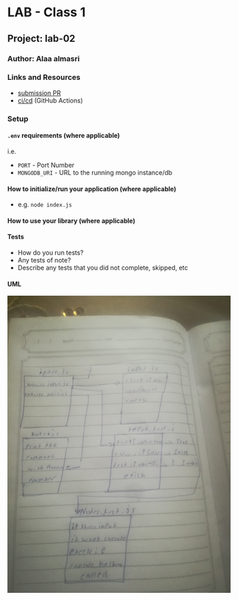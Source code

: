 # LAB - Class 1

## Project: lab-02

### Author: Alaa almasri

### Links and Resources


- [submission PR](https://github.com/alaaalmasri12/notes/pull/5)
- [ci/cd](https://github.com/alaaalmasri12/notes/runs/687397744?check_suite_focus=true) (GitHub Actions)

### Setup

#### `.env` requirements (where applicable)

i.e.

- `PORT` - Port Number
- `MONGODB_URI` - URL to the running mongo instance/db

#### How to initialize/run your application (where applicable)

- e.g. `node index.js`

#### How to use your library (where applicable)

#### Tests

- How do you run tests?
- Any tests of note?
- Describe any tests that you did not complete, skipped, etc

#### UML
![shift](assets/class-02.jpg)

